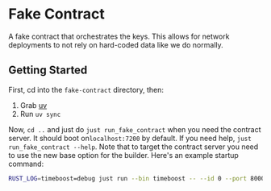 # Fake Contract
A fake contract that orchestrates the keys. This allows for network deployments to not rely on hard-coded data like we do normally.

## Getting Started
First, cd into the `fake-contract` directory, then:
1. Grab [uv](https://docs.astral.sh/uv/)
2. Run `uv sync`

Now, `cd ..` and just do `just run_fake_contract` when you need the contract server. It should boot on`localhost:7200` by default. If you need help, `just run_fake_contract --help`. Note that to target the contract server you need to use the new base option for the builder. Here's an example startup command:

```bash
RUST_LOG=timeboost=debug just run --bin timeboost -- --id 0 --port 8000 --rpc-port 8800 --metrics-port 9000 --committee-size 5 --base network --startup-url http://localhost:7200/
```
